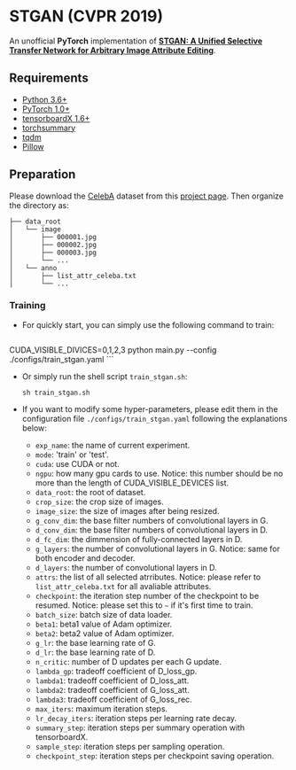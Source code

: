# STGAN (CVPR 2019)

An unofficial **PyTorch**  implementation of [**STGAN: A Unified Selective Transfer Network for Arbitrary Image Attribute Editing**](https://arxiv.org/abs/1904.09709). 

## Requirements
- [Python 3.6+](https://www.python.org)
- [PyTorch 1.0+](https://pytorch.org)
- [tensorboardX 1.6+](https://github.com/lanpa/tensorboardX)
- [torchsummary](https://github.com/sksq96/pytorch-summary)
- [tqdm](https://github.com/tqdm/tqdm)
- [Pillow](https://github.com/python-pillow/Pillow)

## Preparation

Please download the [CelebA](http://openaccess.thecvf.com/content_iccv_2015/papers/Liu_Deep_Learning_Face_ICCV_2015_paper.pdf) dataset from this [project page](http://mmlab.ie.cuhk.edu.hk/projects/CelebA.html). Then organize the directory as:

```
├── data_root
│   └── image
│       ├── 000001.jpg
│       ├── 000002.jpg
│       ├── 000003.jpg
│       └── ...
│   └── anno
│       ├── list_attr_celeba.txt
│       └── ...
```

### Training

- For quickly start, you can simply use the following command to train:

	```console
CUDA_VISIBLE_DIVICES=0,1,2,3 python main.py --config ./configs/train_stgan.yaml
	```

- Or simply run the shell script `train_stgan.sh`:

  ```console
  sh train_stgan.sh
  ```

- If you want to modify some hyper-parameters, please edit them in the configuration file `./configs/train_stgan.yaml` following the explanations below:
  - `exp_name`: the name of current experiment.
  - `mode`: 'train' or 'test'.
  - `cuda`: use CUDA or not.
  - `ngpu`: how many gpu cards to use. Notice: this number should be no more than the length of CUDA_VISIBLE_DEVICES list.
  - `data_root`: the root of dataset.
  - `crop_size`: the crop size of images.
  - `image_size`: the size of images after being resized.
  - `g_conv_dim`: the base filter numbers of convolutional layers in G.
  - `d_conv_dim`: the base filter numbers of convolutional layers in D.
  - `d_fc_dim`: the dimmension of fully-connected layers in D.
  - `g_layers`: the number of convolutional layers in G. Notice: same for both encoder and decoder.
  - `d_layers`: the number of convolutional layers in D.
  - `attrs`: the list of all selected atrributes. Notice: please refer to `list_attr_celeba.txt` for all avaliable attributes.
  - `checkpoint`: the iteration step number of the checkpoint to be resumed. Notice: please set this to `~` if it's first time to train.
  - `batch_size`: batch size of data loader.
  - `beta1`: beta1 value of Adam optimizer.
  - `beta2`: beta2 value of Adam optimizer.
  - `g_lr`: the base learning rate of G.
  - `d_lr`: the base learning rate of D.
  - `n_critic`: number of D updates per each G update.
  - `lambda_gp`: tradeoff coefficient of D_loss_gp.
  - `lambda1`: tradeoff coefficient of D_loss_att.
  - `lambda2`: tradeoff coefficient of G_loss_att.
  - `lambda3`: tradeoff coefficient of G_loss_rec.
  - `max_iters`: maximum iteration steps.
  - `lr_decay_iters`: iteration steps per learning rate decay.
  - `summary_step`: iteration steps per summary operation with tensorboardX.
  - `sample_step`: iteration steps per sampling operation.
  - `checkpoint_step`: iteration steps per checkpoint saving operation.